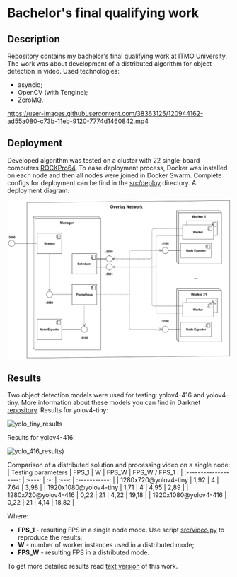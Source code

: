 # Bachelor's final qualifying work

## Description
Repository contains my bachelor's final qualifying work at ITMO University. The work was about development of a distributed algorithm for object detection in video. Used technologies:
* asyncio;
* OpenCV (with Tengine);
* ZeroMQ.

https://user-images.githubusercontent.com/38363125/120944162-ad55a080-c73b-11eb-9120-7774d1460842.mp4

## Deployment
Developed algorithm was tested on a cluster with 22 single-board computers [ROCKPro64](https://wiki.pine64.org/wiki/ROCKPro64). To ease deployment process, Docker was installed on each node and then all nodes were joined in Docker Swarm.
Complete configs for deployment can be find in the [src/deploy](src/deploy) directory. A deployment diagram:

![Deployment diagram](report/images/deployment_dgrm.png)

## Results
Two object detection models were used for testing: yolov4-416 and yolov4-tiny. More information about these models you can find in Darknet [repository](https://github.com/AlexeyAB/darknet). Results for yolov4-tiny:

![yolo_tiny_results](https://user-images.githubusercontent.com/38363125/121081508-7cca4100-c7e5-11eb-8a1a-aa00248b1b48.png)

Results for yolov4-416:

![yolo_416_results)](https://user-images.githubusercontent.com/38363125/121081570-8fdd1100-c7e5-11eb-8d81-556082d39e11.png)

Comparison of a distributed solution and processing video on a single node:
| Testing parameters    | FPS_1  |  W  | FPS_W | FPS_W / FPS_1 |
| :-------------------: | :----: | :-: | :---: | :-----------: |
| 1280x720@yolov4-tiny  | 1,92   | 4   |  7,64 | 3,98          |
| 1920x1080@yolov4-tiny | 1,71   | 4   |  4,95 | 2,89          |
| 1280x720@yolov4-416   | 0,22   | 21  |  4,22 | 19,18         |
| 1920x1080@yolov4-416  | 0,22   | 21  |  4,14 | 18,82         |

Where:
* **FPS_1** - resulting FPS in a single node mode. Use script [src/video.py](src/video.py) to reproduce the results;
* **W** - number of worker instances used in a distributed mode;
* **FPS_W** - resulting FPS in a distributed mode.

To get more detailed results read [text version](report/out/diploma.pdf) of this work.
